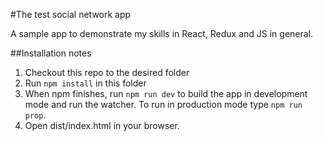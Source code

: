 #The test social network app

A sample app to demonstrate my skills in React, Redux and JS in general.

##Installation notes

1. Checkout this repo to the desired folder
2. Run `npm install` in this folder
3. When npm finishes, run `npm run dev` to build the app in development mode and run the watcher. To run in production mode type `npm run prop`.
4. Open dist/index.html in your browser.